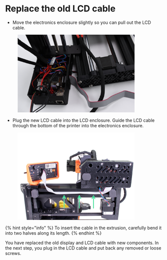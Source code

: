 # Replace the old LCD cable

* Move the electronics enclosure slightly so you can pull out the LCD cable.

<figure><img src="../../.gitbook/assets/DSC_7046.JPG" alt="" width="375"><figcaption></figcaption></figure>

* Plug the new LCD cable into the LCD enclosure. Guide the LCD cable through the bottom of the printer into the electronics enclosure.

<figure><img src="../../.gitbook/assets/c590f33b42db4428_painted.jpeg" alt="" width="375"><figcaption></figcaption></figure>

{% hint style="info" %}
To insert the cable in the extrusion, carefully bend it into two halves along its length.
{% endhint %}

You have replaced the old display and LCD cable with new components. In the next step, you plug in the LCD cable and put back any removed or loose screws.
